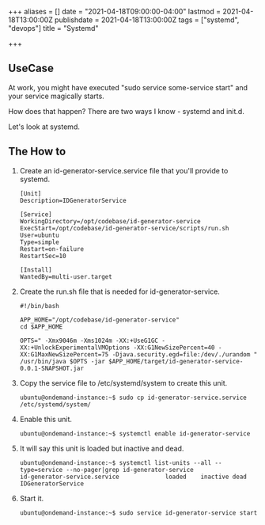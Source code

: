 +++
aliases = []
date = "2021-04-18T09:00:00-04:00"
lastmod = 2021-04-18T13:00:00Z
publishdate = 2021-04-18T13:00:00Z
tags = ["systemd", "devops"]
title = "Systemd"

+++
## UseCase

At work, you might have executed "sudo service some-service start" and your service magically starts.

How does that happen? There are two ways I know - systemd and init.d.

Let's look at systemd.

## The How to

1. Create an id-generator-service.service file that you'll provide to systemd.

       [Unit]
       Description=IDGeneratorService
       
       [Service]
       WorkingDirectory=/opt/codebase/id-generator-service
       ExecStart=/opt/codebase/id-generator-service/scripts/run.sh
       User=ubuntu
       Type=simple
       Restart=on-failure
       RestartSec=10
       
       [Install]
       WantedBy=multi-user.target
2. Create the run.sh file that is needed for id-generator-service.

       #!/bin/bash
       
       APP_HOME="/opt/codebase/id-generator-service"
       cd $APP_HOME
       
       OPTS=" -Xmx9046m -Xms1024m -XX:+UseG1GC -XX:+UnlockExperimentalVMOptions -XX:G1NewSizePercent=40 -XX:G1MaxNewSizePercent=75 -Djava.security.egd=file:/dev/./urandom "
       /usr/bin/java $OPTS -jar $APP_HOME/target/id-generator-service-0.0.1-SNAPSHOT.jar
3. Copy the service file to /etc/systemd/system to create this unit.

       ubuntu@ondemand-instance:~$ sudo cp id-generator-service.service /etc/systemd/system/
4. Enable this unit.

       ubuntu@ondemand-instance:~$ systemctl enable id-generator-service
5. It will say this unit is loaded but inactive and dead.

       ubuntu@ondemand-instance:~$ systemctl list-units --all --type=service --no-pager|grep id-generator-service
       id-generator-service.service             loaded    inactive dead    IDGeneratorService    
6. Start it.

       ubuntu@ondemand-instance:~$ sudo service id-generator-service start